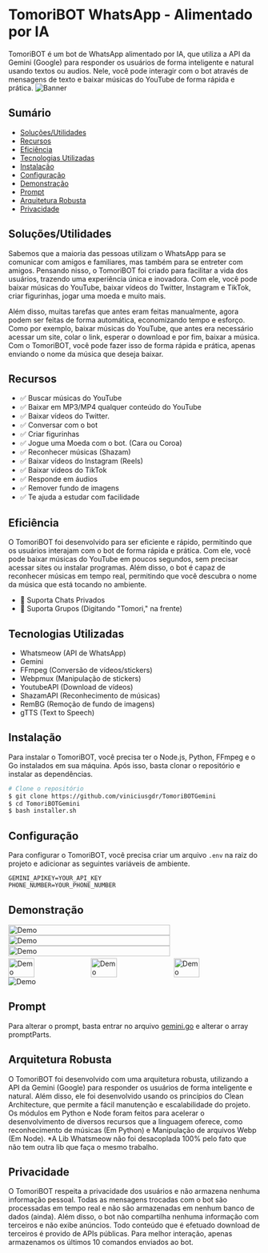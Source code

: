 # TomoriBOT WhatsApp - Alimentado por IA

TomoriBOT é um bot de WhatsApp alimentado por IA, que utiliza a API da Gemini (Google) para responder os usuários de forma inteligente e natural usando textos ou audios. Nele, você pode interagir com o bot através de mensagens de texto e baixar músicas do YouTube de forma rápida e prática.
<img src="/public/image-banner.png" alt="Banner"/>

## Sumário

- [Soluções/Utilidades](#soluçõesutilidades)
- [Recursos](#recursos)
- [Eficiência](#eficiência)
- [Tecnologias Utilizadas](#tecnologias-utilizadas)
- [Instalação](#instalação)
- [Configuração](#configuração)
- [Demonstração](#demonstração)
- [Prompt](#prompt)
- [Arquitetura Robusta](#arquitetura-robusta)
- [Privacidade](#privacidade)

## Soluções/Utilidades

Sabemos que a maioria das pessoas utilizam o WhatsApp para se comunicar com amigos e familiares, mas também para se entreter com amigos. Pensando nisso, o TomoriBOT foi criado para facilitar a vida dos usuários, trazendo uma experiência única e inovadora. Com ele, você pode baixar músicas do YouTube, baixar vídeos do Twitter, Instagram e TikTok, criar figurinhas, jogar uma moeda e muito mais.

Além disso, muitas tarefas que antes eram feitas manualmente, agora podem ser feitas de forma automática, economizando tempo e esforço. Como por exemplo, baixar músicas do YouTube, que antes era necessário acessar um site, colar o link, esperar o download e por fim, baixar a música. Com o TomoriBOT, você pode fazer isso de forma rápida e prática, apenas enviando o nome da música que deseja baixar.

## Recursos

- ✅ Buscar músicas do YouTube
- ✅ Baixar em MP3/MP4 qualquer conteúdo do YouTube
- ✅ Baixar vídeos do Twitter.
- ✅ Conversar com o bot
- ✅ Criar figurinhas
- ✅ Jogue uma Moeda com o bot. (Cara ou Coroa)
- ✅ Reconhecer músicas (Shazam)
- ✅ Baixar vídeos do Instagram (Reels)
- ✅ Baixar vídeos do TikTok
- ✅ Responde em áudios
- ✅ Remover fundo de imagens
- ✅ Te ajuda a estudar com facilidade

## Eficiência

O TomoriBOT foi desenvolvido para ser eficiente e rápido, permitindo que os usuários interajam com o bot de forma rápida e prática. Com ele, você pode baixar músicas do YouTube em poucos segundos, sem precisar acessar sites ou instalar programas. Além disso, o bot é capaz de reconhecer músicas em tempo real, permitindo que você descubra o nome da música que está tocando no ambiente.

- 🚀 Suporta Chats Privados
- 🚀 Suporta Grupos (Digitando "Tomori," na frente)

## Tecnologias Utilizadas
- Whatsmeow (API de WhatsApp)
- Gemini
- FFmpeg (Conversão de vídeos/stickers)
- Webpmux (Manipulação de stickers)
- YoutubeAPI (Download de vídeos)
- ShazamAPI (Reconhecimento de músicas)
- RemBG (Remoção de fundo de imagens)
- gTTS (Text to Speech)

## Instalação

Para instalar o TomoriBOT, você precisa ter o Node.js, Python, FFmpeg e o Go instalados em sua máquina. Após isso, basta clonar o repositório e instalar as dependências.

```bash
# Clone o repositório
$ git clone https://github.com/viniciusgdr/TomoriBOTGemini
$ cd TomoriBOTGemini
$ bash installer.sh
```

## Configuração

Para configurar o TomoriBOT, você precisa criar um arquivo `.env` na raiz do projeto e adicionar as seguintes variáveis de ambiente.

```env
GEMINI_APIKEY=YOUR_API_KEY
PHONE_NUMBER=YOUR_PHONE_NUMBER
```

## Demonstração

<div style="display: flex; flex-direction: column; padding-bottom: 4px">
<img src="/public/img6.png" alt="Demo" height="80%" />
<img src="/public/img7.png" alt="Demo" height="80%" />
<img src="/public/img8.png" alt="Demo" height="80%" />
</div>
<div style="display: flex; flex-wrap: wrap;gap: 4px">
  <img src="/public/img1.jpeg" alt="Demo" width="32%" />
  <img src="/public/img5.jpeg" alt="Demo" width="32%" />
  <img src="/public/img4.jpeg" alt="Demo" width="32%" />
</div>
<img src="/public/img9.png" alt="Demo" />

## Prompt

Para alterar o prompt, basta entrar no arquivo [gemini.go](src/services/gemini/gemini.go) e alterar o array promptParts.

## Arquitetura Robusta

O TomoriBOT foi desenvolvido com uma arquitetura robusta, utilizando a API da Gemini (Google) para responder os usuários de forma inteligente e natural. Além disso, ele foi desenvolvido usando os princípios do Clean Architecture, que permite a fácil manutenção e escalabilidade do projeto.
Os módulos em Python e Node foram feitos para acelerar o desenvolvimento de diversos recursos que a linguagem oferece, como reconhecimento de músicas (Em Python) e Manipulação de arquivos Webp (Em Node).
\*A Lib Whatsmeow não foi desacoplada 100% pelo fato que não tem outra lib que faça o mesmo trabalho.

## Privacidade

O TomoriBOT respeita a privacidade dos usuários e não armazena nenhuma informação pessoal. Todas as mensagens trocadas com o bot são processadas em tempo real e não são armazenadas em nenhum banco de dados (ainda). Além disso, o bot não compartilha nenhuma informação com terceiros e não exibe anúncios. Todo conteúdo que é efetuado download de terceiros é provido de APIs públicas. Para melhor interação, apenas armazenamos os últimos 10 comandos enviados ao bot.
